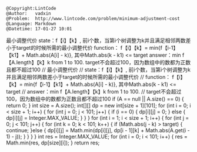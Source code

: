 ```
@Copyright:LintCode
@Author:   vadxin
@Problem:  http://www.lintcode.com/problem/minimum-adjustment-cost
@Language: Markdown
@Datetime: 17-01-27 10:01
```

最小调整代价
state：f【i】【k】, 前i个数，当第i个树调整为k并且满足相邻两数差小于target的时候所需的最小调整代价
function： f【i】【k】= min{f【i-1】【k1】+ Math.abs(A[i] - k)}, 其中Math.abs(k - k1) <= target
answer：min f【A.length】【k】k from 1 to 100.
target不会超过100，因为数组中的数都为正数且都不超过100
        // 最小调整代价
        // state：f【i】【k】, 前i个数，当第i个树调整为k并且满足相邻两数差小于target的时候所需的最小调整代价
        // function： f【i】【k】= min{f【i-1】【k1】+ Math.abs(A[i] - k)}, 其中Math.abs(k - k1) <= target
        // answer：min f【A.length】【k】k from 1 to 100.
        // target不会超过100，因为数组中的数都为正数且都不超过100
        if (A == null || A.size() == 0) {
            return 0;
        }
        int size = A.size();
        int[][] dp = new int[size + 1][101];
        for (int i = 0; i < size + 1; i++) {
            for (int j = 0; j < 101; j++) {
                if (i == 0) {
                    dp[i][j] = 0;
                } else {
                    dp[i][j] = Integer.MAX_VALUE;
                }
            }
        }
        for (int i = 1; i < size + 1; i++) {
            for (int j = 0; j < 101; j++) {
                for (int k = 0; k < 101; k++) {
                    if (Math.abs(j - k) > target) {
                        continue;
                    }else {
                        dp[i][j] = Math.min(dp[i][j], dp[i - 1][k] + Math.abs(A.get(i - 1) - j));
                    }
                }
            }
        }
        int res = Integer.MAX_VALUE;
        for (int i = 0; i < 101; i++) {
            res = Math.min(res, dp[size][i]);
        }
        return res;